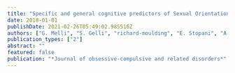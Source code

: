 ```yaml
---
title: "Specific and general cognitive predictors of Sexual Orientation-Obsessive Compulsive Disorder"
date: 2018-01-01
publishDate: 2021-02-26T05:49:02.985516Z
authors: ["G. Melli", "S. Gelli", "richard-moulding", "E. Stopani", "A. Pinto"]
publication_types: ["2"]
abstract: ""
featured: false
publication: "*Journal of obsessive-compulsive and related disorders*"
---
```


